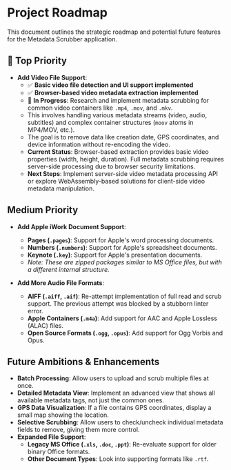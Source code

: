 # Project Roadmap

This document outlines the strategic roadmap and potential future features for the Metadata Scrubber application.

## 🚀 Top Priority

- **Add Video File Support**:
  - ✅ **Basic video file detection and UI support implemented**
  - ✅ **Browser-based video metadata extraction implemented**
  - 🔄 **In Progress**: Research and implement metadata scrubbing for common video containers like `.mp4`, `.mov`, and `.mkv`.
  - This involves handling various metadata streams (video, audio, subtitles) and complex container structures (`moov` atoms in MP4/MOV, etc.).
  - The goal is to remove data like creation date, GPS coordinates, and device information without re-encoding the video.
  - **Current Status**: Browser-based extraction provides basic video properties (width, height, duration). Full metadata scrubbing requires server-side processing due to browser security limitations.
  - **Next Steps**: Implement server-side video metadata processing API or explore WebAssembly-based solutions for client-side video metadata manipulation.

## Medium Priority

- **Add Apple iWork Document Support**:

  - **Pages (`.pages`)**: Support for Apple's word processing documents.
  - **Numbers (`.numbers`)**: Support for Apple's spreadsheet documents.
  - **Keynote (`.key`)**: Support for Apple's presentation documents.
  - _Note: These are zipped packages similar to MS Office files, but with a different internal structure._

- **Add More Audio File Formats**:
  - **AIFF (`.aiff`, `.aif`)**: Re-attempt implementation of full read and scrub support. The previous attempt was blocked by a stubborn linter error.
  - **Apple Containers (`.m4a`)**: Add support for AAC and Apple Lossless (ALAC) files.
  - **Open Source Formats (`.ogg`, `.opus`)**: Add support for Ogg Vorbis and Opus.

## Future Ambitions & Enhancements

- **Batch Processing**: Allow users to upload and scrub multiple files at once.
- **Detailed Metadata View**: Implement an advanced view that shows all available metadata tags, not just the common ones.
- **GPS Data Visualization**: If a file contains GPS coordinates, display a small map showing the location.
- **Selective Scrubbing**: Allow users to check/uncheck individual metadata fields to remove, giving them more control.
- **Expanded File Support**:
  - **Legacy MS Office (`.xls`, `.doc`, `.ppt`)**: Re-evaluate support for older binary Office formats.
  - **Other Document Types**: Look into supporting formats like `.rtf`.
